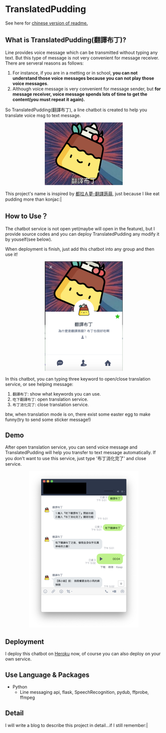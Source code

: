 # TranslatedPudding
See here for [chinese version of readme.](./chinese_readme.md)

## What is TranslatedPudding(翻譯布丁)?
Line provides voice message which can be transmitted without typing any text. But this type of message is not very convenient for message receiver. There are serveral reasons as follows: 

1. For instance, if you are in a metting or in school, **you can not understand those voice messages because you can not play those voice messages**.
2. Although voice message is very convenient for message sender, but **for message receiver, voice message spends lots of time to get the content(you must repeat it again).**

So TranslatedPudding(翻譯布丁), a line chatbot is created to help you translate voice msg to text message.

<p align="center"><img src="./img/img1.png" alt="Smiley face" height="200" width="250"></p>

This project's name is inspired by [都拉Ａ夢-翻譯蒟蒻](http://zh.doraemon.wikia.com/wiki/%E7%BF%BB%E8%AD%AF%E8%92%9F%E8%92%BB?variant=zh-tw), just because I like eat pudding more than konjac:|

## How to Use？
The chatbot service is not open yet(maybe will open in the feature), but I provide source codes and you can deploy TranslatedPudding any modify it by youself(see below).

When deployment is finish, just add this chatbot into any group and then use it!
<p align="center"><img src="./img/img2.png" height="350" width="250"></p>

In this chatbot, you can typing three keyword to open/close translation service, or see helping message:
1. `翻譯布丁`: show what keywords you can use. 
2. `吃下翻譯布丁`: open translation service.
3. `布丁消化完了`: close translation service.

btw, when translation mode is on, there exist some easter egg to make funny(try to send some sticker message!)

## Demo
After open translation service, you can send voice message and TranslatedPudding will help you transfer to text message automatically. If you don't want to use this service, just type '布丁消化完了' and close service.
<p align="center"><img src="./img/img5.png" height="500" width="350"></p>


## Deployment
I deploy this chatbot on [Heroku](https://dashboard.heroku.com/login) now, of course you can also deploy on your own service.


## Use Language & Packages
- Python
  - Line messaging api, flask, SpeechRecognition, pydub, ffprobe, ffmpeg

## Detail
I will write a blog to describe this project in detail...if I still remember:|
